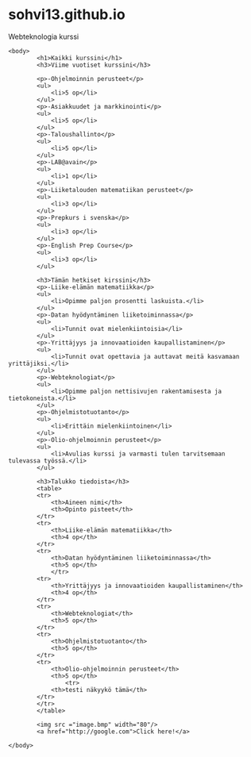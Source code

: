 # sohvi13.github.io
Webteknologia kurssi
<!DOCTYPE html>
<html>
	<head>
		<title>Hello World</title>
	</head>

	<body>
            <h1>Kaikki kurssini</h1>
            <h3>Viime vuotiset kurssini</h3>

            <p>-Ohjelmoinnin perusteet</p>
            <ul>
                <li>5 op</li>
            </ul>
            <p>-Asiakkuudet ja markkinointi</p>
            <ul>
                <li>5 op</li>
            </ul>
            <p>-Taloushallinto</p>
            <ul>
                <li>5 op</li>
            </ul>
            <p>-LAB@avain</p>
            <ul>
                <li>1 op</li>
            </ul>
            <p>-Liiketalouden matematiikan perusteet</p>
            <ul>
                <li>3 op</li>
            </ul>
            <p>-Prepkurs i svenska</p>
            <ul>
                <li>3 op</li>
            </ul>
            <p>-English Prep Course</p>
            <ul>
                <li>3 op</li>
            </ul>

            <h3>Tämän hetkiset kirssini</h3>
            <p>-Liike-elämän matematiikka</p>
            <ul>
                <li>Opimme paljon prosentti laskuista.</li>
            </ul>
            <p>-Datan hyödyntäminen liiketoiminnassa</p>
            <ul>
                <li>Tunnit ovat mielenkiintoisia</li>
            </ul>
            <p>-Yrittäjyys ja innovaatioiden kaupallistaminen</p>
            <ul>
                <li>Tunnit ovat opettavia ja auttavat meitä kasvamaan yrittäjiksi.</li>
            </ul>
            <p>-Webteknologiat</p>
            <ul>
                <li>Opimme paljon nettisivujen rakentamisesta ja tietokoneista.</li>
            </ul>
            <p>-Ohjelmistotuotanto</p>
            <ul>
                <li>Erittäin mielenkiintoinen</li>
            </ul>
            <p>-Olio-ohjelmoinnin perusteet</p>
            <ul>
                <li>Avulias kurssi ja varmasti tulen tarvitsemaan tulevassa työssä.</li>
            </ul>

            <h3>Talukko tiedoista</h3>
            <table>
            <tr>
                <th>Aineen nimi</th>
                <th>Opinto pisteet</th>
            </tr>
            <tr>
                <th>Liike-elämän matematiikka</th>
                <th>4 op</th>
            </tr>
            <tr>
                <th>Datan hyödyntäminen liiketoiminnassa</th>
                <th>5 op</th>
                </tr>
            <tr>
                <th>Yrittäjyys ja innovaatioiden kaupallistaminen</th>
                <th>4 op</th>
            </tr>
            <tr>
                <th>Webteknologiat</th>
                <th>5 op</th>
            </tr>
            <tr>
                <th>Ohjelmistotuotanto</th>
                <th>5 op</th>
            </tr>
            <tr>
                <th>Olio-ohjelmoinnin perusteet</th>
                <th>5 op</th>
		            <tr>
                <th>testi näkyykö tämä</th>
            </tr>
            </tr>
            </table>

            <img src ="image.bmp" width="80"/>
            <a href="http://google.com">Click here!</a>

	</body>
</html>
